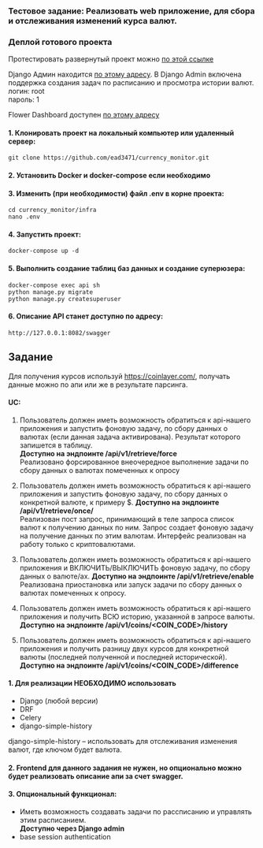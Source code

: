 ### Тестовое задание: Реализовать web приложение, для сбора и отслеживания изменений курса валют.

### Деплой готового проекта

 Протестировать развернутый проект можно [по этой ссылке](http://193.233.23.68:8082/swagger)

 Django Админ находится [по этому адресу](http://193.233.23.68:8082/admin).
 В Django Admin включена поддержка создания задач по расписанию и просмотра истории валют.
  логин: root\
 пароль: 1

 Flower Dashboard доступен [по этому адресу](http://193.233.23.68:5557)


#### 1. Клонировать проект на локальный компьютер или удаленный сервер:

    git clone https://github.com/ead3471/currency_monitor.git

#### 2. Установить Docker и docker-compose если необходимо
#### 3. Изменить (при необходимости) файл .env в корне проекта:

    cd currency_monitor/infra
    nano .env

#### 4. Запустить проект:

    docker-compose up -d

#### 5. Выполнить создание таблиц баз данных и создание суперюзера:

    docker-compose exec api sh
    python manage.py migrate
    python manage.py createsuperuser

#### 6. Описание API станет доступно по адресу:

    http://127.0.0.1:8082/swagger


## Задание 
Для получения курсов используй https://coinlayer.com/, получать данные можно по апи или же в результате парсинга.

#### UC:
1. Пользователь должен иметь возможность обратиться к api-нашего приложения и запустить фоновую задачу, по сбору данных о валютах (если данная задача активирована). Результат которого запишется в таблицу. \
**Доступно на эндпоинте /api/v1/retrieve/force**\
Реализовано форсированное внеочередное выполнение задачи по сбору данных о валютах помеченных к опросу

2. Пользователь должен иметь возможность обратиться к api-нашего приложения и запустить фоновую задачу, по сбору данных о конкретной валюте, к примеру $.
**Доступно на эндпоинте /api/v1/retrieve/once/**\
Реализован пост запрос, принимающий в теле запроса список валют к получению данных по ним. Запрос создает фоновую задачу на получение данных по этим валютам. Интерфейс реализован на работу только с криптовалютами.

3. Пользователь должен иметь возможность обратиться к api-нашего приложения и ВКЛЮЧИТЬ/ВЫКЛЮЧИТЬ фоновую задачу, по сбору данных о валюте/ах.
**Доступно на эндпоинте /api/v1/retrieve/enable**\
Реализована приостановка или запуск задачи по сбору данных о валютах помеченных к опросу.

4. Пользователь должен иметь возможность обратиться к api-нашего приложения и получить ВСЮ историю, указанной в запросе валюты.\
**Доступно на эндпоинте /api/v1/coins/<COIN_CODE>/history** 

5. Пользователь должен иметь возможность обратиться к api-нашего приложения и получить разницу двух курсов для конкретной валюты (последней полученной и последней исторической).\
**Доступно на эндпоинте /api/v1/coins/<COIN_CODE>/difference** 



#### 1. Для реализации НЕОБХОДИМО использовать
 - Django (любой версии)
 - DRF
 - Celery
 - django-simple-history

django-simple-history – использовать для отслеживания изменения валют, где ключом будет валюта.

#### 2. Frontend для данного задания не нужен, но опционально можно будет реализовать описание апи за счет swagger.

#### 3. Опциональный функционал:
 - Иметь возможность создавать задачи по рассписанию и управлять этим расписанием.\
 **Доступно через Django admin** 
 - base session authentication




